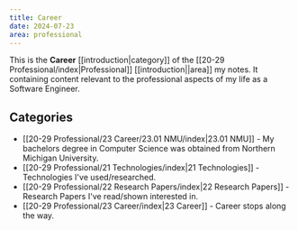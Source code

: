 ```yaml
---
title: Career
date: 2024-07-23
area: professional
---
```

This is the **Career** [[introduction|category]] of the [[20-29 Professional/index|Professional]] [[introduction||area]] my notes. It containing content relevant to the professional aspects of my life as a Software Engineer.

## Categories
* [[20-29 Professional/23 Career/23.01 NMU/index|23.01 NMU]] - My bachelors degree in Computer Science was obtained from Northern Michigan University.
* [[20-29 Professional/21 Technologies/index|21 Technologies]] - Technologies I've used/researched.
* [[20-29 Professional/22 Research Papers/index|22 Research Papers]] - Research Papers I've read/shown interested in.
* [[20-29 Professional/23 Career/index|23 Career]] - Career stops along the way.